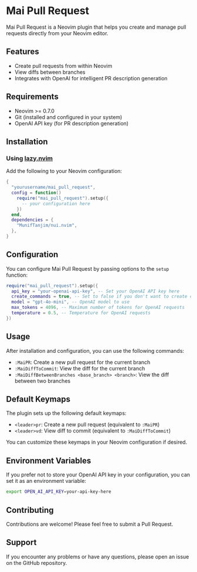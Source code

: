 # Mai Pull Request

Mai Pull Request is a Neovim plugin that helps you create and manage pull requests directly from your Neovim editor.

## Features

- Create pull requests from within Neovim
- View diffs between branches
- Integrates with OpenAI for intelligent PR description generation

## Requirements

- Neovim >= 0.7.0
- Git (installed and configured in your system)
- OpenAI API key (for PR description generation)

## Installation

### Using [lazy.nvim](https://github.com/folke/lazy.nvim)

Add the following to your Neovim configuration:

```lua
{
  "yourusername/mai_pull_request",
  config = function()
    require("mai_pull_request").setup({
      -- your configuration here
    })
  end,
  dependencies = {
    "MunifTanjim/nui.nvim",
  },
}
```

## Configuration

You can configure Mai Pull Request by passing options to the `setup` function:

```lua
require("mai_pull_request").setup({
  api_key = "your-openai-api-key", -- Set your OpenAI API key here
  create_commands = true, -- Set to false if you don't want to create commands
  model = "gpt-4o-mini", -- OpenAI model to use
  max_tokens = 4096, -- Maximum number of tokens for OpenAI requests
  temperature = 0.5, -- Temperature for OpenAI requests
})
```

## Usage

After installation and configuration, you can use the following commands:

- `:MaiPR`: Create a new pull request for the current branch
- `:MaiDiffToCommit`: View the diff for the current branch
- `:MaiDiffBetweenBranches <base_branch> <branch>`: View the diff between two branches

## Default Keymaps

The plugin sets up the following default keymaps:

- `<leader>pr`: Create a new pull request (equivalent to `:MaiPR`)
- `<leader>vd`: View diff to commit (equivalent to `:MaiDiffToCommit`)

You can customize these keymaps in your Neovim configuration if desired.

## Environment Variables

If you prefer not to store your OpenAI API key in your configuration, you can set it as an environment variable:

```sh
export OPEN_AI_API_KEY=your-api-key-here
```

## Contributing

Contributions are welcome! Please feel free to submit a Pull Request.

## Support

If you encounter any problems or have any questions, please open an issue on the GitHub repository.
